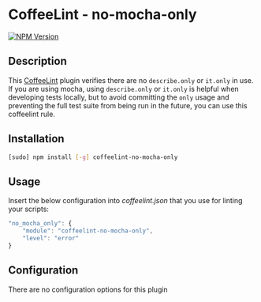 # CoffeeLint - no-mocha-only
[![NPM Version](https://badge.fury.io/js/coffeelint-no-mocha-only.svg)](https://npmjs.org/package/coffeelint-no-mocha-only)

## Description

This [CoffeeLint](http://www.coffeelint.org) plugin verifies there are no `describe.only` or `it.only` in use. If you are using mocha, using `describe.only` or `it.only` is helpful when developing tests locally, but to avoid committing the `only` usage and preventing the full test suite from being run in the future, you can use this coffeelint rule.

## Installation

```sh
[sudo] npm install [-g] coffeelint-no-mocha-only
```

## Usage

Insert the below configuration into *coffeelint.json* that you use for linting your scripts:

```js
"no_mocha_only": {
    "module": "coffeelint-no-mocha-only",
    "level": "error"
}
```

## Configuration

There are no configuration options for this plugin
